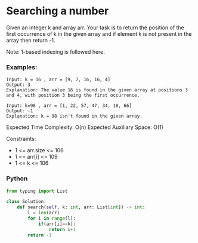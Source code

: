 # Searching a number

Given an integer k and array arr. Your task is to return the position of the first occurrence of k in the given array and if element k is not present in the array then return -1.

Note: 1-based indexing is followed here.

### Examples:
```
Input: k = 16 , arr = [9, 7, 16, 16, 4]
Output: 3
Explanation: The value 16 is found in the given array at positions 3 and 4, with position 3 being the first occurrence.
```
```
Input: k=98 , arr = [1, 22, 57, 47, 34, 18, 66]
Output: -1
Explanation: k = 98 isn't found in the given array.
```


Expected Time Complexity: O(n)
Expected Auxiliary Space: O(1)

Constraints:
 - 1 <= arr.size <= 106
 - 1 <= arr[i] <= 109
 - 1 <= k <= 106

### Python
```py
from typing import List

class Solution:
    def search(self, k: int, arr: List[int]) -> int:
        l = len(arr)
        for i in range(l):
            if(arr[i]==k):
                return i+1
        return -1

```
